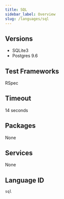 ```yaml
---
title: SQL
sidebar_label: Overview
slug: /languages/sql
---
```



## Versions
- SQLite3
- Postgres 9.6
## Test Frameworks
RSpec
## Timeout
14 seconds
## Packages
None 
## Services
None
## Language ID
`sql`
